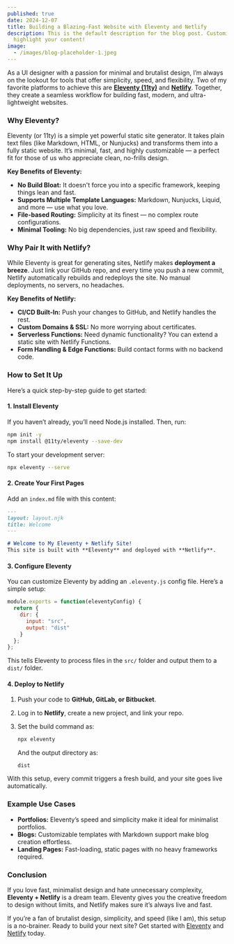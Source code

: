 ```yaml
---
published: true
date: 2024-12-07
title: Building a Blazing-Fast Website with Eleventy and Netlify
description: This is the default description for the blog post. Customize it to
  highlight your content!
image:
  - /images/blog-placeholder-1.jpeg
---
```

As a UI designer with a passion for minimal and brutalist design, I’m always on the lookout for tools that offer simplicity, speed, and flexibility. Two of my favorite platforms to achieve this are **[Eleventy (11ty)](https://www.11ty.dev/)** and **[Netlify](https://www.netlify.com/)**. Together, they create a seamless workflow for building fast, modern, and ultra-lightweight websites.

### Why Eleventy?

Eleventy (or 11ty) is a simple yet powerful static site generator. It takes plain text files (like Markdown, HTML, or Nunjucks) and transforms them into a fully static website. It’s minimal, fast, and highly customizable — a perfect fit for those of us who appreciate clean, no-frills design.

**Key Benefits of Eleventy:**

*   **No Build Bloat:** It doesn't force you into a specific framework, keeping things lean and fast.
*   **Supports Multiple Template Languages:** Markdown, Nunjucks, Liquid, and more — use what you love.
*   **File-based Routing:** Simplicity at its finest — no complex route configurations.
*   **Minimal Tooling:** No big dependencies, just raw speed and flexibility.

### Why Pair It with Netlify?

While Eleventy is great for generating sites, Netlify makes **deployment a breeze**. Just link your GitHub repo, and every time you push a new commit, Netlify automatically rebuilds and redeploys the site. No manual deployments, no servers, no headaches.

**Key Benefits of Netlify:**

*   **CI/CD Built-In:** Push your changes to GitHub, and Netlify handles the rest.
*   **Custom Domains & SSL:** No more worrying about certificates.
*   **Serverless Functions:** Need dynamic functionality? You can extend a static site with Netlify Functions.
*   **Form Handling & Edge Functions:** Build contact forms with no backend code.

### How to Set It Up

Here’s a quick step-by-step guide to get started:

#### 1\. Install Eleventy

If you haven’t already, you’ll need Node.js installed. Then, run:

```bash
npm init -y 
npm install @11ty/eleventy --save-dev
```

To start your development server:

```bash
npx eleventy --serve
```

#### 2\. Create Your First Pages

Add an `index.md` file with this content:

```markdown
---
layout: layout.njk
title: Welcome
---

# Welcome to My Eleventy + Netlify Site!  
This site is built with **Eleventy** and deployed with **Netlify**.
```

#### 3\. Configure Eleventy

You can customize Eleventy by adding an `.eleventy.js` config file. Here’s a simple setup:

```js
module.exports = function(eleventyConfig) {
  return {
    dir: {
      input: "src",
      output: "dist"
    }
  };
};
```

This tells Eleventy to process files in the `src/` folder and output them to a `dist/` folder.

#### 4\. Deploy to Netlify

1.  Push your code to **GitHub, GitLab, or Bitbucket**.
    
2.  Log in to **Netlify**, create a new project, and link your repo.
    
3.  Set the build command as:
    
    ```bash
    npx eleventy
    ```
    
    And the output directory as:
    
    ```
    dist
    ```
    

With this setup, every commit triggers a fresh build, and your site goes live automatically.

### Example Use Cases

*   **Portfolios:** Eleventy’s speed and simplicity make it ideal for minimalist portfolios.
*   **Blogs:** Customizable templates with Markdown support make blog creation effortless.
*   **Landing Pages:** Fast-loading, static pages with no heavy frameworks required.

### Conclusion

If you love fast, minimalist design and hate unnecessary complexity, **Eleventy + Netlify** is a dream team. Eleventy gives you the creative freedom to design without limits, and Netlify makes sure it’s always live and fast.

If you’re a fan of brutalist design, simplicity, and speed (like I am), this setup is a no-brainer. Ready to build your next site? Get started with [Eleventy](https://www.11ty.dev/) and [Netlify](https://www.netlify.com/) today.